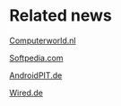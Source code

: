 # Related news

[Computerworld.nl](http://computerworld.nl/beveiliging/85330-nederlander-maakt-whatsapp-gedrag-pijnlijk-zichtbaar)

[Softpedia.com](http://news.softpedia.com/news/WhatsSpy-Public-Tracks-WhatsApp-Activity-472528.shtml)

[AndroidPIT.de](http://www.androidpit.de/whatsapp-so-fahrlaessig-geht-whatsapp-mit-eurer-privatsphaere-um)

[Wired.de](https://www.wired.de/collection/latest/whatsapp-hacker-sicherheitsluecke-facebook-privatsph%C3%A4re-privacy-verschluesselung-safer-internet-day-google-hangouts)

[]()

[]()

[]()

[]()